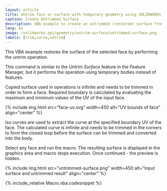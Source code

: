 ```yaml
---
layout: article
title: Untrim face or surface with temporary geometry using SOLIDWORKS API
caption: Create Untrimmed Surface
description: VBA example to create an untrimmed (restored) surface from the selected face with temporary geometry using SOLIDWORKS API
lang: en
image: /solidworks-api/geometry/untrim-surface/untrimmed-surface.png
labels: [trim,curve,untrim]
---
```

This VBA example restores the surface of the selected face by performing the untrim operation.

This command is similar to the *Untrim Surface* feature in the Feature Manager, but it performs the operation using temporary bodies instead of features.

Copied surface used in operations is infinite and needs to be trimmed in order to form a face. Required boundary is calculated by evaluating the maximum and minimum values of the UV of the input face.

{% include img.html src="face-uv.svg" width=450 alt="UV bounds of face" align="center" %}

Iso curves are used to extract the curve at the specified boundary UV of the face. The calculated curve is infinite and needs to be trimmed in the corners to form the closed loop before the surface can be trimmed and converted into the body.

Select any face and run the macro. The resulting surface is displayed in the graphics area and macro stops execution. Once continued - the preview is hidden.

{% include img.html src="untrimmed-surface.png" width=450 alt="Input surface and untrimmed result" align="center" %}

{% include_relative Macro.vba.codesnippet %}
